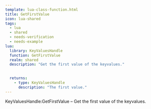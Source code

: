 ```yaml
---
template: lua-class-function.html
title: GetFirstValue
icon: lua-shared
tags:
  - lua
  - shared
  - needs-verification
  - needs-example
lua:
  library: KeyValuesHandle
  function: GetFirstValue
  realm: shared
  description: "Get the first value of the keyvalues."
  
  
  returns:
    - type: KeyValuesHandle
      description: "The first value."
---
```


<div class="lua__search__keywords">
KeyValuesHandle:GetFirstValue &#x2013; Get the first value of the keyvalues.
</div>
